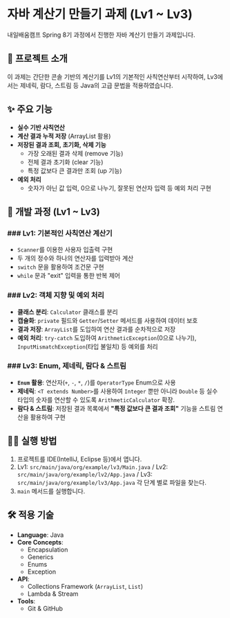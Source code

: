 # **자바 계산기 만들기 과제 (Lv1 ~ Lv3)**

내일배움캠프 Spring 8기 과정에서 진행한 자바 계산기 만들기 과제입니다.

## 📖 프로젝트 소개

이 과제는 간단한 콘솔 기반의 계산기를 Lv1의 기본적인 사칙연산부터 시작하여, Lv3에서는 제네릭, 람다, 스트림 등 Java의 고급 문법을 적용하였습니다.

## ✨ 주요 기능

* **실수 기반 사칙연산**
* **계산 결과 누적 저장** (ArrayList 활용)
* **저장된 결과 조회, 초기화, 삭제 기능**
    * 가장 오래된 결과 삭제 (remove 기능)
    * 전체 결과 초기화 (clear 기능)
    * 특정 값보다 큰 결과만 조회 (up 기능)
* **예외 처리**
    * 숫자가 아닌 값 입력, 0으로 나누기, 잘못된 연산자 입력 등 예외 처리 구현

## 🚀 개발 과정 (Lv1 ~ Lv3)

### ### Lv1: 기본적인 사칙연산 계산기

* `Scanner`를 이용한 사용자 입출력 구현
* 두 개의 정수와 하나의 연산자를 입력받아 계산
* `switch` 문을 활용하여 조건문 구현
* `while` 문과 "exit" 입력을 통한 반복 제어

### ### Lv2: 객체 지향 및 예외 처리

* **클래스 분리**: `Calculator` 클래스를 분리
* **캡슐화**: `private` 필드와 `Getter`/`Setter` 메서드를 사용하여 데이터 보호
* **결과 저장**: `ArrayList`를 도입하여 연산 결과를 순차적으로 저장
* **예외 처리**: `try-catch` 도입하여 `ArithmeticException`(0으로 나누기), `InputMismatchException`(타입 불일치) 등 예외를 처리

### ### Lv3: Enum, 제네릭, 람다 & 스트림

* **`Enum` 활용**: 연산자(`+`, `-`, `*`, `/`)를 `OperatorType` Enum으로 사용
* **제네릭**: `<T extends Number>`를 사용하여 `Integer` 뿐만 아니라 `Double` 등  실수 타입의 숫자를 연산할 수 있도록 `ArithmeticCalculator` 확장.
* **람다 & 스트림**: 저장된 결과 목록에서 **"특정 값보다 큰 결과 조회"** 기능을 스트림 연산을 활용하여 구현

## 🏃‍♀️ 실행 방법

1.  프로젝트를 IDE(IntelliJ, Eclipse 등)에서 엽니다.
2.  Lv1: `src/main/java/org/example/lv3/Main.java` / Lv2: `src/main/java/org/example/lv2/App.java` / Lv3: `src/main/java/org/example/lv3/App.java` 각 단계 별로 파일을 찾는다.
3.  `main` 메서드를 실행합니다.

## 🛠️ 적용 기술

* **Language**: Java
* **Core Concepts**:
    * Encapsulation
    * Generics
    * Enums
    * Exception
* **API**:
    * Collections Framework (`ArrayList`, `List`)
    * Lambda & Stream
* **Tools**:
    * Git & GitHub
